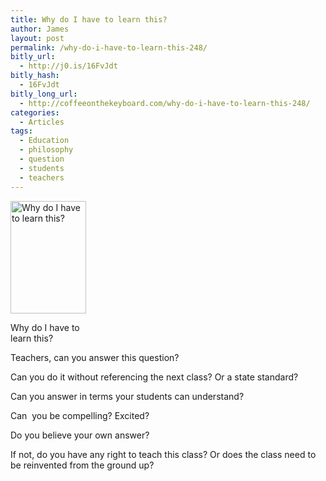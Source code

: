 ```yaml
---
title: Why do I have to learn this?
author: James
layout: post
permalink: /why-do-i-have-to-learn-this-248/
bitly_url:
  - http://j0.is/16FvJdt
bitly_hash:
  - 16FvJdt
bitly_long_url:
  - http://coffeeonthekeyboard.com/why-do-i-have-to-learn-this-248/
categories:
  - Articles
tags:
  - Education
  - philosophy
  - question
  - students
  - teachers
---
```

<div id="attachment_249" style="width: 131px" class="wp-caption alignright">
  <img class="size-medium wp-image-249 " title="Homework" src="http://coffeeonthekeyboard.com/wp-content/uploads/2009/07/iStock_000003453709XSmall-201x300.jpg" alt="Why do I have to learn this?" width="121" height="180" />
  
  <p class="wp-caption-text">
    Why do I have to learn this?
  </p>
</div>

Teachers, can you answer this question?

Can you do it without referencing the next class? Or a state standard?

Can you answer in terms your students can understand?

Can  you be compelling? Excited?

Do you believe your own answer?

If not, do you have any right to teach this class? Or does the class need to be reinvented from the ground up?